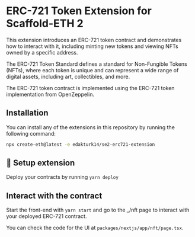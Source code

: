# ERC-721 Token Extension for Scaffold-ETH 2

This extension introduces an ERC-721 token contract and demonstrates how to interact with it, including minting new tokens and viewing NFTs owned by a specific address.

The ERC-721 Token Standard defines a standard for Non-Fungible Tokens (NFTs), where each token is unique and can represent a wide range of digital assets, including art, collectibles, and more.

The ERC-721 token contract is implemented using the ERC-721 token implementation from OpenZeppelin.

## Installation

You can install any of the extensions in this repository by running the following command:

```bash
npx create-eth@latest -e edakturk14/se2-erc721-extension
```

## 🚀 Setup extension

Deploy your contracts by running `yarn deploy`

## Interact with the contract

Start the front-end with `yarn start` and go to the _/nft page to interact with your deployed ERC-721 contract.

You can check the code for the UI at `packages/nextjs/app/nft/page.tsx`.

